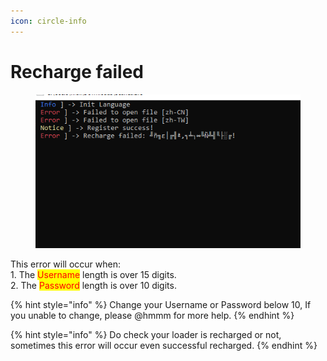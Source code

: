 ```yaml
---
icon: circle-info
---
```


# Recharge failed

<figure><img src="../../.gitbook/assets/image (9).png" alt=""><figcaption></figcaption></figure>

This error will occur when:\
1\. The <mark style="color:red;">Username</mark> length is over 15 digits.\
2\. The <mark style="color:red;">Password</mark> length is over 10 digits.

{% hint style="info" %}
Change your Username or Password below 10, If you unable to change, please @hmmm for more help.
{% endhint %}

{% hint style="info" %}
Do check your loader is recharged or not, sometimes this error will occur even successful recharged.
{% endhint %}

